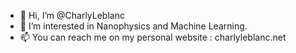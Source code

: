 - 👋 Hi, I’m @CharlyLeblanc
- 👀 I’m interested in Nanophysics and Machine Learning.
- 📫 You can reach me on my personal website : charlyleblanc.net
